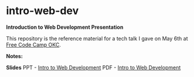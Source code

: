 # intro-web-dev
**Introduction to Web Development Presentation**

This repository is the reference material for a tech talk I gave on May 6th at [Free Code Camp OKC](http://www.fccokc.com/).

**Notes:**


**Slides**
PPT - [Intro to Web Development](https://github.com/jeff-maxwell/intro-web-dev/Intro+to+Web+Development.pptx)
PDF - [Intro to Web Development](https://github.com/jeff-maxwell/intro-web-dev/Intro+to+Web+Development.pdf)
